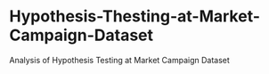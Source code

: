 # Hypothesis-Thesting-at-Market-Campaign-Dataset
Analysis of Hypothesis Testing at Market Campaign Dataset
